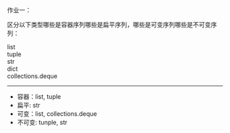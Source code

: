 作业一：

区分以下类型哪些是容器序列哪些是扁平序列，哪些是可变序列哪些是不可变序列：

list                 
tuple                
str                   
dict                  
collections.deque

---

- 容器：list, tuple
- 扁平: str
- 可变：list, collections.deque
- 不可变: tunple, str